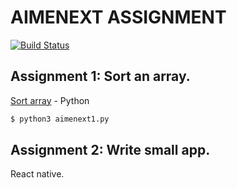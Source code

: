 # AIMENEXT ASSIGNMENT
[![Build Status](https://travis-ci.org/joemccann/dillinger.svg?branch=master)](https://travis-ci.org/joemccann/dillinger)
## Assignment 1: Sort an array.
[Sort array](https://github.com/namchuai/aimenext-assignment/blob/master/aimenext1.py) - Python

```sh
$ python3 aimenext1.py
```


## Assignment 2: Write small app.
React native.
